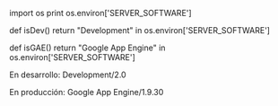 import os
print os.environ['SERVER_SOFTWARE']

def isDev()
  return "Development" in os.environ['SERVER_SOFTWARE']

def isGAE()
  return "Google App Engine" in os.environ['SERVER_SOFTWARE']


En desarrollo:
Development/2.0

En producción:
Google App Engine/1.9.30
